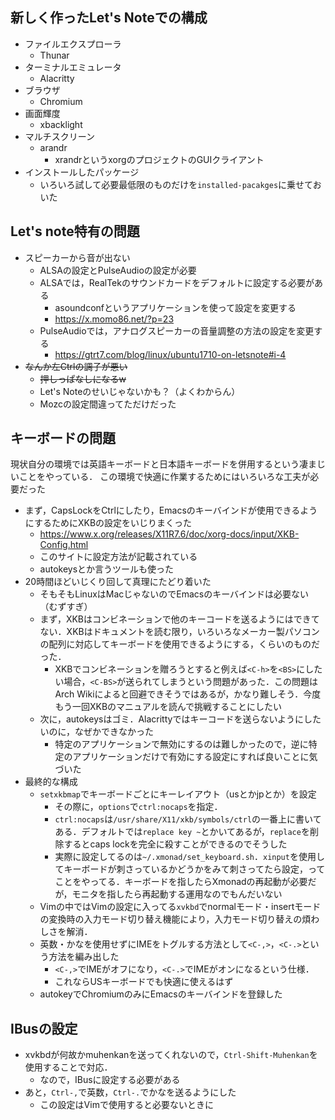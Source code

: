 ## 新しく作ったLet's Noteでの構成

- ファイルエクスプローラ
  - Thunar
- ターミナルエミュレータ
  - Alacritty
- ブラウザ
  - Chromium
- 画面輝度
  - xbacklight
- マルチスクリーン
  - arandr
    - xrandrというxorgのプロジェクトのGUIクライアント
- インストールしたパッケージ
  - いろいろ試して必要最低限のものだけを`installed-pacakges`に乗せておいた

## Let's note特有の問題
- スピーカーから音が出ない
  - ALSAの設定とPulseAudioの設定が必要
  - ALSAでは，RealTekのサウンドカードをデフォルトに設定する必要がある
    - asoundconfというアプリケーションを使って設定を変更する
    - https://x.momo86.net/?p=23
  - PulseAudioでは，アナログスピーカーの音量調整の方法の設定を変更する
    - https://gtrt7.com/blog/linux/ubuntu1710-on-letsnote#i-4
- ~~なんか左Ctrlの調子が悪い~~
  - ~~押しっぱなしになるw~~
  - Let's Noteのせいじゃないかも？（よくわからん）
  - Mozcの設定間違ってただけだった

## キーボードの問題
現状自分の環境では英語キーボードと日本語キーボードを併用するという凄まじいことをやっている．
この環境で快適に作業するためにはいろいろな工夫が必要だった

- まず，CapsLockをCtrlにしたり，Emacsのキーバインドが使用できるようにするためにXKBの設定をいじりまくった
  - https://www.x.org/releases/X11R7.6/doc/xorg-docs/input/XKB-Config.html
  - このサイトに設定方法が記載されている
  - autokeysとか言うツールも使った
- 20時間ほどいじくり回して真理にたどり着いた
  - そもそもLinuxはMacじゃないのでEmacsのキーバインドは必要ない（むずすぎ）
  - まず，XKBはコンビネーションで他のキーコードを送るようにはできてない．XKBはドキュメントを読む限り，いろいろなメーカー製パソコンの配列に対応してキーボードを使用できるようにする，くらいのものだった．
    - XKBでコンビネーションを贈ろうとすると例えば`<C-h>`を`<BS>`にしたい場合，`<C-BS>`が送られてしまうという問題があった．この問題はArch Wikiによると回避できそうではあるが，かなり難しそう．今度もう一回XKBのマニュアルを読んで挑戦することにしたい
  - 次に，autokeysはゴミ．Alacrittyではキーコードを送らないようにしたいのに，なぜかできなかった
    - 特定のアプリケーションで無効にするのは難しかったので，逆に特定のアプリケーションだけで有効にする設定にすれば良いことに気づいた
- 最終的な構成
  - `setxkbmap`でキーボードごとにキーレイアウト（usとかjpとか）を設定
    - その際に，`options`で`ctrl:nocaps`を指定．
    - `ctrl:nocaps`は`/usr/share/X11/xkb/symbols/ctrl`の一番上に書いてある．デフォルトでは`replace key ~`とかいてあるが，`replace`を削除するとcaps lockを完全に殺すことができるのでそうした
    - 実際に設定してるのは`~/.xmonad/set_keyboard.sh`．`xinput`を使用してキーボードが刺さっているかどうかをみて刺さってたら設定，ってことをやってる．キーボードを指したらXmonadの再起動が必要だが，モニタを指したら再起動する運用なのでもんだいない
  - Vimの中ではVimの設定に入ってる`xvkbd`でnormalモード・insertモードの変換時の入力モード切り替え機能により，入力モード切り替えの煩わしさを解消．
  - 英数・かなを使用せずにIMEをトグルする方法として`<C-,>`，`<C-.>`という方法を編み出した
    - `<C-,>`でIMEがオフになり，`<C-.>`でIMEがオンになるという仕様．
    - これならUSキーボードでも快適に使えるはず
  - autokeyでChromiumのみにEmacsのキーバインドを登録した

## IBusの設定
- xvkbdが何故かmuhenkanを送ってくれないので，`Ctrl-Shift-Muhenkan`を使用することで対応．
  - なので，IBusに設定する必要がある
- あと，`Ctrl-,`で英数，`Ctrl-.`でかなを送るようにした
  - この設定はVimで使用すると必要ないときに
